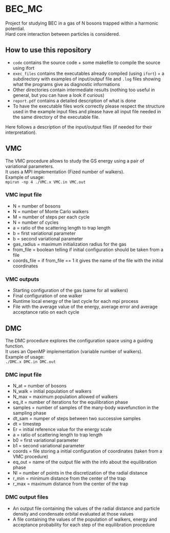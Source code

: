 # BEC_MC
Project for studying BEC in a gas of N bosons trapped within a harmonic potential.\
Hard core interaction between particles is considered.

## How to use this repository
- `code` contains the source code + some makefile to compile the source using ifort
- `exec_files` contains the executables already compiled (using `ifort`) + a subdirectory with examples of input/outpuf file and `.log` files showing what the programs give as diagnostic informations
- Other directories contain intermediate results (nothing too useful in general, but you can have a look if curious)
- `report.pdf` contains a detailed description of what is done
- To have the executable files work correctly please respect the structure used in the example input files and please have all input file needed in the same directory of the executable file.

Here follows a description of the input/output files (if needed for their interpretation).

## VMC 
The VMC procedure allows to study the GS energy using a pair of variational parameters.\
It uses a MPI implementation (Fized number of walkers).\
Example of usage:\
`mpirun -np 4 ./VMC.x VMC.in VMC.out`

### VMC input file
- N = number of bosons
- N = number of Monte Carlo walkers
- M = number of steps per each cycle
- N = number of cycles
- a = ratio of the scattering length to trap length
- b = first variational parameter
- b = second variational parameter
- gas_radius = maximum initialization radius for the gas 
- from_file = boolean telling if initial configuration should be taken from a file
- coords_file = if from_file == 1 it gives the name of the file with the initial coordinates

### VMC outputs
- Starting configuration of the gas (same for all walkers)
- Final configuration of one walker 
- Runtime local energy of the last cycle for each mpi process
- File with the average value of the energy, average error and average acceptance ratio on each cycle 

## DMC
The DMC procedure explores the configuration space using a guiding function.\
It uses an OpenMP implementation (variable number of walkers).\
Example of usage:\
`./DMC.x DMC.in DMC.out`

### DMC input file
- N_at = number of bosons
- N_walk = initial population of walkers
- N_max = maximum population allowed of walkers
- eq_it = number of iterations for the equilibration phase
- samples = number of samples of the many-body wavefunction in the sampling phase
- dt_sam = numper of steps between two successive samples
- dt = timestep
- Er = initial reference value for the energy scale
- a = ratio of scattering length to trap length
- b0 = first variational parameter
- b1 = second variational parameter
- coords = file storing a initial configuration of coordinates (taken from a VMC procedure)
- eq_out = name of the output file with the info about the equilibration phase
- Nl = number of points in the discretization of the radial distance
- r_min = minimum distance from the center of the trap
- r_max = maximum distance from the center of the trap


### DMC output files
- An output file containing the values of the radial distance and particle density and condensate orbital evaluated at those values
- A file containing the values of the population of walkers, energy and acceptance probability for each step of the equilibration procedure
